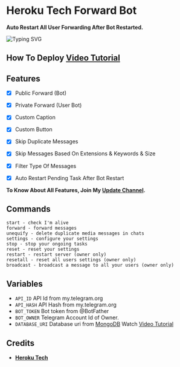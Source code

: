 # Heroku Tech Forward Bot

<b>Auto Restart All User Forwarding After Bot Restarted.</b>

![Typing SVG](https://readme-typing-svg.herokuapp.com/?lines=Welcome+To+heroku+Tech+Forward+Bot+!)

## How To Deploy [Video Tutorial]()

## Features

- [x] Public Forward (Bot)
- [x] Private Forward (User Bot)
- [x] Custom Caption 
- [x] Custom Button
- [x] Skip Duplicate Messages
- [x] Skip Messages Based On Extensions & Keywords & Size
- [x] Filter Type Of Messages
- [x] Auto Restart Pending Task After Bot Restart 


<b>To Know About All Features, Join My <a href='https://t.me/herokutech'>Update Channel</a>.</b>

## Commands

```
start - check I'm alive 
forward - forward messages
unequify - delete duplicate media messages in chats
settings - configure your settings
stop - stop your ongoing tasks
reset - reset your settings
restart - restart server (owner only)
resetall - reset all users settings (owner only)
broadcast - broadcast a message to all your users (owner only)
```

## Variables

* `API_ID` API Id from my.telegram.org
* `API_HASH` API Hash from my.telegram.org
* `BOT_TOKEN` Bot token from @BotFather
* `BOT_OWNER` Telegram Account Id of Owner.
* `DATABASE_URI` Database uri from [MongoDB](https://mongodb.com) Watch [Video Tutorial](https://youtu.be/DAHRmFdw99o)

## Credits

* <b>[Heroku Tech](https://youtube.com/@herokutech)</b>
